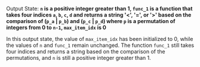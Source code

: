 Output State: **`n` is a positive integer greater than 1, `func_1` is a function that takes four indices `a`, `b`, `c`, `d` and returns a string '<', '=', or '>' based on the comparison of (`p_a` | `p_b`) and (`p_c` | `p_d`) where `p` is a permutation of integers from 0 to `n-1`, `max_item_idx` is 0**

In this output state, the value of `max_item_idx` has been initialized to 0, while the values of `n` and `func_1` remain unchanged. The function `func_1` still takes four indices and returns a string based on the comparison of the permutations, and `n` is still a positive integer greater than 1.